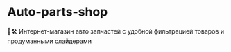 # Auto-parts-shop
🚗🛠 Интернет-магазин авто запчастей с удобной фильтрацией товаров и продуманными слайдерами
